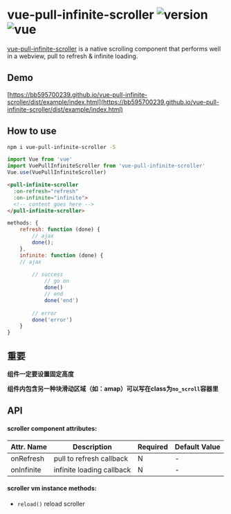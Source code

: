 # vue-pull-infinite-scroller ![version](https://img.shields.io/badge/version-%20v1.0.4%20-green.svg) ![vue](https://img.shields.io/badge/vue-%20v2.1%20-green.svg) 

[vue-pull-infinite-scroller](https://github.com/bb595700239/vue-pull-infinite-scroller) is a native scrolling component that performs well in a webview, pull to refresh & infinite loading.

## Demo

[https://bb595700239.github.io/vue-pull-infinite-scroller/dist/example/index.html](https://bb595700239.github.io/vue-pull-infinite-scroller/dist/example/index.html)


## How to use

```bash
npm i vue-pull-infinite-scroller -S
```

```js
import Vue from 'vue'
import VuePullInfiniteScroller from 'vue-pull-infinite-scroller'
Vue.use(VuePullInfiniteScroller)
```

```html
<pull-infinite-scroller 
  :on-refresh="refresh"
  :on-infinite="infinite">
  <!-- content goes here -->
</pull-infinite-scroller>
```
```js
methods: {
    refresh: function (done) {
        // ajax
        done();
    },
    infinite: function (done) {
    // ajax
        
        // success
            // go on
            done()
            // end
            done('end')
        
        // error
        done('error')
    }
}
```

## 重要

<b>组件一定要设置固定高度</b>

<b>组件内包含另一种块滑动区域（如：amap）可以写在class为`no_scroll`容器里</b>



## API

#### scroller component attributes:

| Attr. Name | Description | Required | Default Value |
|-----|-----|-----|-----|
| onRefresh | pull to refresh callback | N | - |
| onInfinite | infinite loading callback | N | - |


#### scroller vm instance methods:

- `reload()` reload scroller



